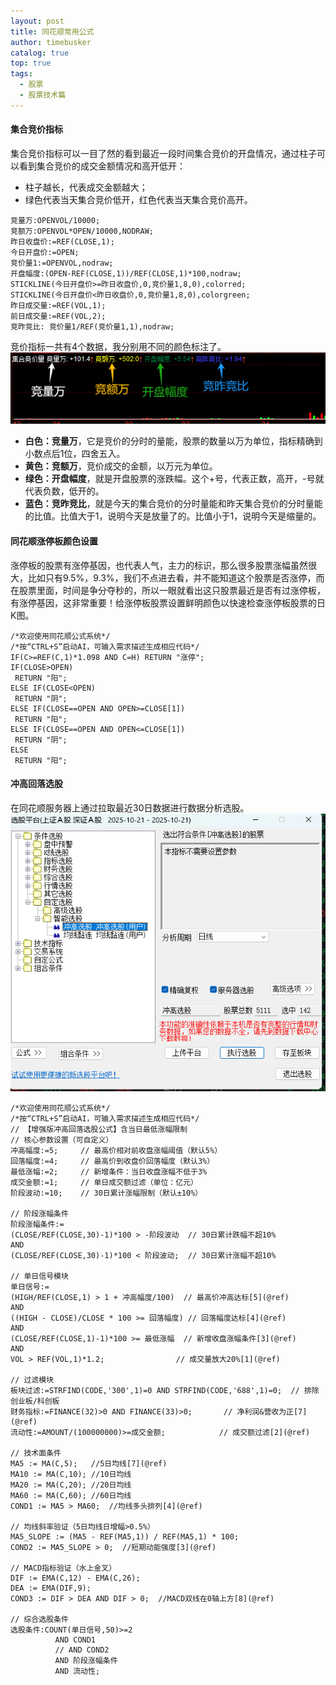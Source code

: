 ```yaml
---
layout: post
title: 同花顺常用公式
author: timebusker
catalog: true
top: true
tags:
  - 股票
  - 股票技术篇
---
```

#### 集合竞价指标
集合竞价指标可以一目了然的看到最近一段时间集合竞价的开盘情况，通过柱子可以看到集合竞价的成交金额情况和高开低开：
- 柱子越长，代表成交金额越大；
- 绿色代表当天集合竞价低开，红色代表当天集合竞价高开。

```
竞量万:OPENVOL/10000;
竞额万:OPENVOL*OPEN/10000,NODRAW;
昨日收盘价:=REF(CLOSE,1);
今日开盘价:=OPEN;
竞价量1:=OPENVOL,nodraw;
开盘幅度:(OPEN-REF(CLOSE,1))/REF(CLOSE,1)*100,nodraw;
STICKLINE(今日开盘价>=昨日收盘价,0,竞价量1,8,0),colorred;
STICKLINE(今日开盘价<昨日收盘价,0,竞价量1,8,0),colorgreen;
昨日成交量:=REF(VOL,1);
前日成交量:=REF(VOL,2);
竞昨竞比: 竞价量1/REF(竞价量1,1),nodraw;
```
竞价指标一共有4个数据，我分别用不同的颜色标注了。
![](/img/Z笔记附件/2025-05-14-同花顺常用公式_image_1.png)
- **白色：竞量万**，它是竞价的分时的量能，股票的数量以万为单位，指标精确到小数点后1位，四舍五入。
- **黄色：竞额万**，竞价成交的金额，以万元为单位。
- **绿色：开盘幅度**，就是开盘股票的涨跌幅。这个+号，代表正数，高开，-号就代表负数，低开的。
- **蓝色：竞昨竞比**，就是今天的集合竞价的分时量能和昨天集合竞价的分时量能的比值。比值大于1，说明今天是放量了的。比值小于1，说明今天是缩量的。

#### 同花顺涨停板颜色设置
涨停板的股票有涨停基因，也代表人气，主力的标识，那么很多股票涨幅虽然很大，比如只有9.5%，9.3%，我们不点进去看，并不能知道这个股票是否涨停，而在股票里面，时间是争分夺秒的，所以一眼就看出这只股票最近是否有过涨停板，有涨停基因，这非常重要！给涨停板股票设置鲜明颜色以快速检查涨停板股票的日K图。

```
/*欢迎使用同花顺公式系统*/
/*按“CTRL+S”启动AI，可输入需求描述生成相应代码*/
IF(C>=REF(C,1)*1.098 AND C=H) RETURN "涨停";
IF(CLOSE>OPEN) 
 RETURN "阳";
ELSE IF(CLOSE<OPEN)
 RETURN "阴";
ELSE IF(CLOSE==OPEN AND OPEN>=CLOSE[1])
 RETURN "阳";
ELSE IF(CLOSE==OPEN AND OPEN<=CLOSE[1])
 RETURN "阴";
ELSE
 RETURN "阳";
```


#### 冲高回落选股
在同花顺服务器上通过拉取最近30日数据进行数据分析选股。
![](/img/Z笔记附件/2025-05-14-同花顺常用公式_image_2.png)

```
/*欢迎使用同花顺公式系统*/
/*按“CTRL+S”启动AI，可输入需求描述生成相应代码*/
// 【增强版冲高回落选股公式】含当日最低涨幅限制
// 核心参数设置（可自定义）
冲高幅度:=5;     // 最高价相对前收盘涨幅阈值（默认5%）
回落幅度:=4;     // 最高价到收盘价回落幅度（默认3%）
最低涨幅:=2;     // 新增条件：当日收盘涨幅不低于3%
成交金额:=1;     // 单日成交额过滤（单位：亿元）
阶段波动:=10;    // 30日累计涨幅限制（默认±10%）

// 阶段涨幅条件
阶段涨幅条件:= 
(CLOSE/REF(CLOSE,30)-1)*100 > -阶段波动  // 30日累计跌幅不超10%
AND 
(CLOSE/REF(CLOSE,30)-1)*100 < 阶段波动;  // 30日累计涨幅不超10%

// 单日信号模块 
单日信号:= 
(HIGH/REF(CLOSE,1) > 1 + 冲高幅度/100)  // 最高价冲高达标[5](@ref)
AND 
((HIGH - CLOSE)/CLOSE * 100 >= 回落幅度) // 回落幅度达标[4](@ref)
AND 
(CLOSE/REF(CLOSE,1)-1)*100 >= 最低涨幅  // 新增收盘涨幅条件[3](@ref)
AND 
VOL > REF(VOL,1)*1.2;                // 成交量放大20%[1](@ref)

// 过滤模块 
板块过滤:=STRFIND(CODE,'300',1)=0 AND STRFIND(CODE,'688',1)=0;  // 排除创业板/科创板
财务指标:=FINANCE(32)>0 AND FINANCE(33)>0;       // 净利润&营收为正[7](@ref)
流动性:=AMOUNT/(100000000)>=成交金额;            // 成交额过滤[2](@ref)

// 技术面条件
MA5 := MA(C,5);   //5日均线[7](@ref)
MA10 := MA(C,10); //10日均线
MA20 := MA(C,20); //20日均线
MA60 := MA(C,60); //60日均线
COND1 := MA5 > MA60;  //均线多头排列[4](@ref)

// 均线斜率验证（5日均线日增幅>0.5%）
MA5_SLOPE := (MA5 - REF(MA5,1)) / REF(MA5,1) * 100;
COND2 := MA5_SLOPE > 0;  //短期动能强度[3](@ref)

// MACD指标验证（水上金叉）
DIF := EMA(C,12) - EMA(C,26);
DEA := EMA(DIF,9);
COND3 := DIF > DEA AND DIF > 0;  //MACD双线在0轴上方[8](@ref)

// 综合选股条件
选股条件:COUNT(单日信号,50)>=2 
          AND COND1  
          // AND COND2 
          AND 阶段涨幅条件   
          AND 流动性;
```



